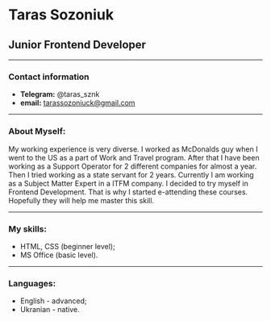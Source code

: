 # Taras Sozoniuk
## Junior Frontend Developer
***
### Contact information

+ **Telegram:** @taras_sznk
+ **email:** tarassozoniuck@gmail.com
***
### About Myself:
My working experience is very diverse. I worked as McDonalds guy when I went to the US as a part of Work and Travel program. After that I have been working as a Support Operator for 2 different companies for almost a year. Then I tried working as a state servant for 2 years. Currently I am working as a Subject Matter Expert in a ITFM company. I decided to try myself in Frontend Development. That is why I started e-attending these courses. Hopefully they will help me master this skill. 
***
### My skills:
+ HTML, CSS (beginner level);
+ MS Office (basic level).
***
### Languages:
+ English - advanced;
+ Ukranian - native.

